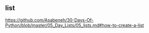 ## list

https://github.com/Asabeneh/30-Days-Of-Python/blob/master/05_Day_Lists/05_lists.md#how-to-create-a-list